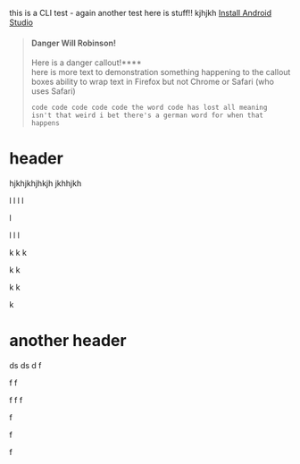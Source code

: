 this is a CLI test - again another test
here is stuff!!
kjhjkh
[Install Android Studio](#another-header)

<!-- theme: danger -->

> #### Danger Will Robinson!
>
> Here is a danger callout!\*\*\*\*\
> here is more text to demonstration something happening to the callout boxes ability to wrap text in Firefox but not Chrome or Safari (who uses Safari)
>
> `code code code code code the word code has lost all meaning isn't that weird i bet there's a german word for when that happens`

# header

hjkhjkhjhkjh
jkhhjkh

l
l
l
l

l

l
l
l

k
k
k

k
k

k
k

k

# another header

ds
ds
d
f

f
f

f
f
f

f

f

f
